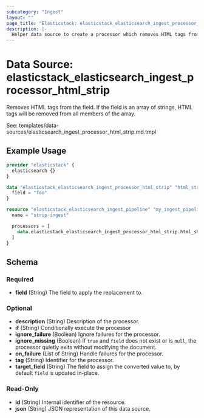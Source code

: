 ```yaml
---
subcategory: "Ingest"
layout: ""
page_title: "Elasticstack: elasticstack_elasticsearch_ingest_processor_html_strip Data Source"
description: |-
  Helper data source to create a processor which removes HTML tags from the field.
---
```


# Data Source: elasticstack_elasticsearch_ingest_processor_html_strip

Removes HTML tags from the field. If the field is an array of strings, HTML tags will be removed from all members of the array.

See: templates/data-sources/elasticsearch_ingest_processor_html_strip.md.tmpl


## Example Usage

```terraform
provider "elasticstack" {
  elasticsearch {}
}

data "elasticstack_elasticsearch_ingest_processor_html_strip" "html_strip" {
  field = "foo"
}

resource "elasticstack_elasticsearch_ingest_pipeline" "my_ingest_pipeline" {
  name = "strip-ingest"

  processors = [
    data.elasticstack_elasticsearch_ingest_processor_html_strip.html_strip.json
  ]
}
```

<!-- schema generated by tfplugindocs -->
## Schema

### Required

- **field** (String) The field to apply the replacement to.

### Optional

- **description** (String) Description of the processor.
- **if** (String) Conditionally execute the processor
- **ignore_failure** (Boolean) Ignore failures for the processor.
- **ignore_missing** (Boolean) If `true` and `field` does not exist or is `null`, the processor quietly exits without modifying the document.
- **on_failure** (List of String) Handle failures for the processor.
- **tag** (String) Identifier for the processor.
- **target_field** (String) The field to assign the converted value to, by default `field` is updated in-place.

### Read-Only

- **id** (String) Internal identifier of the resource.
- **json** (String) JSON representation of this data source.
